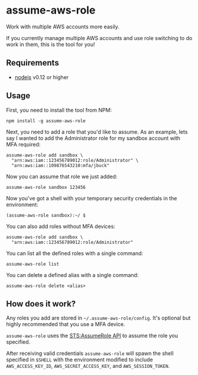 # assume-aws-role

Work with multiple AWS accounts more easily.

If you currently manage multiple AWS accounts and use role switching to do work in them, this is the tool for you!

## Requirements

* [nodejs](https://nodejs.org/download/) v0.12 or higher

## Usage

First, you need to install the tool from NPM:

`npm install -g assume-aws-role`

Next, you need to add a role that you'd like to assume. As an example, lets say I wanted to add the Administrator role for my sandbox account with MFA required:

```
assume-aws-role add sandbox \
  "arn:aws:iam::123456789012:role/Administrator" \
  "arn:aws:iam::109876543210:mfa/jbuck"
```

Now you can assume that role we just added:

`assume-aws-role sandbox 123456`

Now you've got a shell with your temporary security credentials in the environment:

`(assume-aws-role sandbox):~/ $ `

You can also add roles without MFA devices:

```
assume-aws-role add sandbox \
  "arn:aws:iam::123456789012:role/Administrator"
```

You can list all the defined roles with a single command:

`assume-aws-role list`

You can delete a defined alias with a single command:

`assume-aws-role delete <alias>`

## How does it work?

Any roles you add are stored in `~/.assume-aws-role/config`. It's optional but highly recommended that you use a MFA device.

`assume-aws-role` uses the [STS:AssumeRole API](http://docs.aws.amazon.com/STS/latest/APIReference/API_AssumeRole.html) to assume the role you specified.

After receiving valid credentials `assume-aws-role` will spawn the shell specified in `$SHELL` with the environment modified to include `AWS_ACCESS_KEY_ID`, `AWS_SECRET_ACCESS_KEY`, and `AWS_SESSION_TOKEN`.
